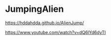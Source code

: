 # JumpingAlien

https://hddahdda.github.io/AlienJump/

https://www.youtube.com/watch?v=dQ6lYd6dyTI

